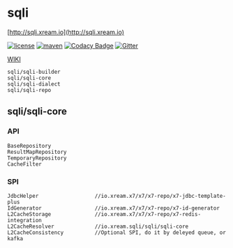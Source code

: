 # sqli
   [http://sqli.xream.io](http://sqli.xream.io) 
   
[![license](https://img.shields.io/github/license/x-ream/sqli.svg)](https://www.apache.org/licenses/LICENSE-2.0.html)
[![maven](https://img.shields.io/maven-central/v/io.xream.sqli/sqli-parent.svg)](https://search.maven.org/search?q=io.xream)
[![Codacy Badge](https://app.codacy.com/project/badge/Grade/8e414bcc7a6944529c5a35b27b2d5e37)](https://www.codacy.com/gh/x-ream/sqli?utm_source=github.com&amp;utm_medium=referral&amp;utm_content=x-ream/sqli&amp;utm_campaign=Badge_Grade)
[![Gitter](https://badges.gitter.im/x-ream/x-ream.svg)](https://gitter.im/x-ream/community)
    
   [WIKI](https://github.com/x-ream/sqli/wiki)
    
    sqli/sqli-builder
    sqli/sqli-core
    sqli/sqli-dialect
    sqli/sqli-repo
        
## sqli/sqli-core 

### API
    BaseRepository
    ResultMapRepository
    TemporaryRepository
    CacheFilter
    
### SPI
    JdbcHelper                  //io.xream.x7/x7/x7-repo/x7-jdbc-template-plus
    IdGenerator                 //io.xream.x7/x7/x7-repo/x7-id-generator
    L2CacheStorage              //io.xream.x7/x7/x7-repo/x7-redis-integration
    L2CacheResolver             //io.xream.sqli/sqli/sqli-core
    L2CacheConsistency          //Optional SPI, do it by deleyed queue, or kafka
